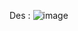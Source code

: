 Des : ![image](https://github.com/KMANVK/imaginary_ctf_2023/assets/94669750/c4aa0ff2-fd3e-4ba7-81b0-e4ea5fa3517f)
